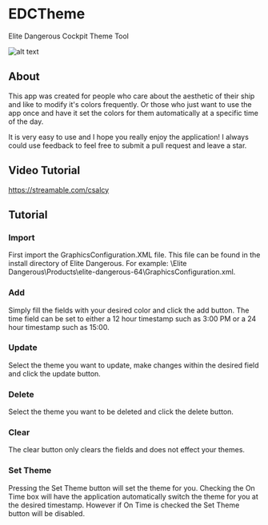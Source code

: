 # EDCTheme

Elite Dangerous Cockpit Theme Tool

![alt text](https://github.com/sunset-developer/EDCTheme/blob/master/img/edctimg.PNG)

## About
This app was created for people who care about the aesthetic of their ship and like to modify it's colors frequently. Or those who just want to use the app once and have it set the colors for them automatically at a specific time of the day.

It is very easy to use and I hope you really enjoy the application! I always could use feedback to feel free to submit a pull request and leave a star.

## Video Tutorial
https://streamable.com/csalcy

## Tutorial

### Import
First import the GraphicsConfiguration.XML file. This file can be found in the install directory of Elite Dangerous. For example: \Elite Dangerous\Products\elite-dangerous-64\GraphicsConfiguration.xml.

### Add
Simply fill the fields with your desired color and click the add button. The time field can be set to either a 12 hour timestamp such as 3:00 PM or a 24 hour timestamp such as 15:00.

### Update
Select the theme you want to update, make changes within the desired field and click the update button.

### Delete
Select the theme you want to be deleted and click the delete button.

### Clear
The clear button only clears the fields and does not effect your themes.

### Set Theme
Pressing the Set Theme button will set the theme for you. Checking the On Time box will have the application automatically switch the theme for you at the desired timestamp. However if On Time is checked the Set Theme button will be disabled.

